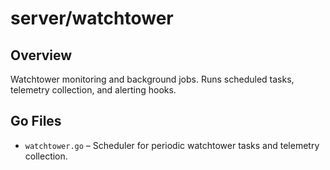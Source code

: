 # server/watchtower

## Overview

Watchtower monitoring and background jobs. Runs scheduled tasks, telemetry collection, and alerting hooks.

## Go Files

- `watchtower.go` – Scheduler for periodic watchtower tasks and telemetry collection.
